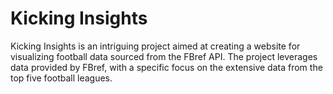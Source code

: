 # Kicking Insights
Kicking Insights is an intriguing project aimed at creating a website for visualizing football data sourced from the FBref API. The project leverages data provided by FBref, with a specific focus on the extensive data from the top five football leagues.
